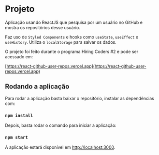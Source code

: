 # Projeto

Aplicação usando ReactJS que pesquisa por um usuário no GitHub e mostra os repositórios desse usuário.

Faz uso de `Styled Components` e hooks como `useState`, `useEffect` e `useHistory`. Utiliza o `localStorage` para salvar os dados.

O projeto foi feito durante o programa Hiring Coders #2 e pode ser acessado em:

[https://react-github-user-repos.vercel.app](https://react-github-user-repos.vercel.app)

## Rodando a aplicação

Para rodar a aplicação basta baixar o repositório, instalar as dependências com:

### `npm install`

Depois, basta rodar o comando para iniciar a aplicação:

### `npm start` 

A aplicação estará disponível em [http://localhost:3000](http://localhost:3000).
